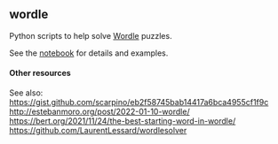 ## wordle

Python scripts to help solve [Wordle](https://www.powerlanguage.co.uk/wordle/) puzzles.

See the [notebook](wordle_solver_example.ipynb) for details and examples.




#### Other resources


See also:<br>
<https://gist.github.com/scarpino/eb2f58745bab14417a6bca4955cf1f9c><br>
<http://estebanmoro.org/post/2022-01-10-wordle/><br>
<https://bert.org/2021/11/24/the-best-starting-word-in-wordle/><br>
<https://github.com/LaurentLessard/wordlesolver>